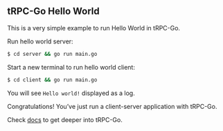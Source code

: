 ## tRPC-Go Hello World

This is a very simple example to run Hello World in tRPC-Go.

Run hello world server:
```bash
$ cd server && go run main.go
```

Start a new terminal to run hello world client:
```bash
$ cd client && go run main.go
```
You will see `Hello world!` displayed as a log.

Congratulations! You’ve just run a client-server application with tRPC-Go.

Check [docs](https://trpc.group/docs/trpc-go) to get deeper into tRPC-Go.
